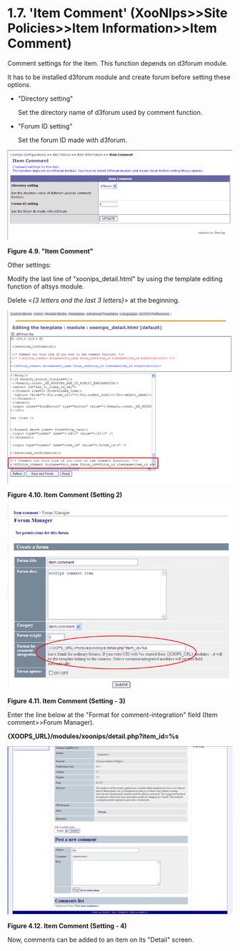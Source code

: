 # 1.7. 'Item Comment' \(XooNIps&gt;&gt;Site Policies&gt;&gt;Item Information&gt;&gt;Item Comment\)

Comment settings for the item. This function depends on d3forum module.

It has to be installed d3forum module and create forum before setting these options.

* "Directory setting"

  Set the directory name of d3forum used by comment function.

* "Forum ID setting"

  Set the forum ID made with d3forum.

![&quot;Item Comment&quot;](../../.gitbook/assets/xoonips-policy9.png)

**Figure 4.9. "Item Comment"**

Other settings:

Modify the last line of "xoonips\_detail.html" by using the template editing function of altsys module.

Delete &lt;_{3 letters and the last 3 letters}_&gt; at the beginning.

![Item Comment \(Setting 2\)](../../.gitbook/assets/xoonips-policy10.png)

**Figure 4.10. Item Comment \(Setting 2\)**

![Item Comment \(Setting - 3\)](../../.gitbook/assets/xoonips-policy11%20%281%29.png)

**Figure 4.11. Item Comment \(Setting - 3\)**

Enter the line below at the "Format for comment-integration" field \(Item comment&gt;&gt;Forum Manager\).

**{XOOPS\_URL}/modules/xoonips/detail.php?item\_id=%s**

![Item Comment \(Setting - 4\)](../../.gitbook/assets/xoonips-policy12.png)

**Figure 4.12. Item Comment \(Setting - 4\)**

Now, comments can be added to an item on its "Detail" screen.

